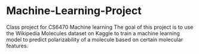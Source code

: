 # Machine-Learning-Project
Class project for CS6470 Machine learning
The goal of this project is to use the Wikipedia Molecules dataset on Kaggle to train a machine learning model to predict polarizability of a molecule based on certain molecular features.
